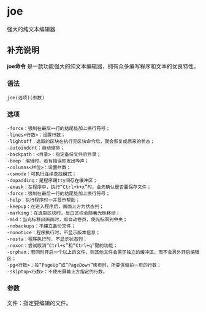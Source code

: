 joe
===

强大的纯文本编辑器

## 补充说明

**joe命令** 是一款功能强大的纯文本编辑器，拥有众多编写程序和文本的优良特性。

### 语法

```shell
joe(选项)(参数)
```

### 选项

```shell
-force：强制在最后一行的结尾处加上换行符号；
-lines<行数>：设置行数；
-lightoff：选取的区块在执行完区块命令后，就会恢复成原来的状态；
-autoindent：自动缩排；
-backpath：<目录>：指定备份文件的目录；
-beep：编辑时，若有错误即发出哔声；
-columns<栏位>：设置栏数；
-csmode：可执行连续查找模式；
-dopadding：是程序跟tty间存在缓冲区；
-exask：在程序中，执行“Ctrl+k+x”时，会先确认是否要保存文件；
-force：强制在最后一行的结尾处加上换行符号；
-help：执行程序时一并显示帮助；
-keepup：在进入程序后，画面上方为状态列；
-marking：在选取区块时，反白区块会随着光标移动；
-mid：当光标移出画面时，即自动卷页，使光标回到中央；
-nobackups：不建立备份文件；
-nonotice：程序执行时，不显示版本信息；
-nosta：程序执行时，不显示状态列；
-noxon：尝试取消“Ctrl+s”和“Ctrl+q”键的功能；
-orphan：若同时开启一个以上的文件，则其他文件会置于独立的缓冲区，而不会另外开启编辑区；
-pg<行数>：按“PageUp”或“PageDown”换页时，所要保留前一页的行数；
-skiptop<行数>：不使用屏幕上方指定的行数。
```

### 参数

文件：指定要编辑的文件。


<!-- Linux命令行搜索引擎：https://jaywcjlove.github.io/linux-command/ -->